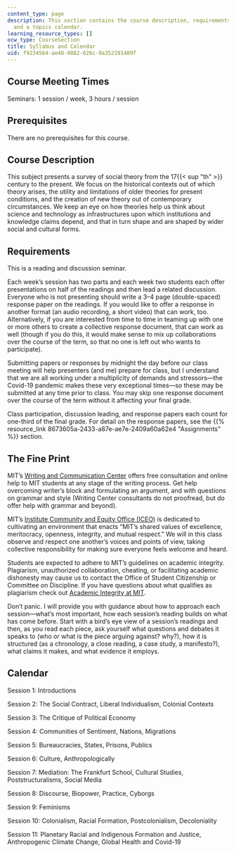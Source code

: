 ```yaml
---
content_type: page
description: This section contains the course description, requirements, grading policy,
  and a topics calendar.
learning_resource_types: []
ocw_type: CourseSection
title: Syllabus and Calendar
uid: f9234564-ae40-9882-026c-9a352191489f
---
```


Course Meeting Times 
---------------------

Seminars: 1 session / week, 3 hours / session

Prerequisites
-------------

There are no prerequisites for this course.

Course Description
------------------

This subject presents a survey of social theory from the 17{{< sup "th" >}} century to the present. We focus on the historical contexts out of which theory arises, the utility and limitations of older theories for present conditions, and the creation of new theory out of contemporary circumstances. We keep an eye on how theories help us think about science and technology as infrastructures upon which institutions and knowledge claims depend, and that in turn shape and are shaped by wider social and cultural forms.

Requirements
------------

This is a reading and discussion seminar.

Each week’s session has two parts and each week two students each offer presentations on half of the readings and then lead a related discussion. Everyone who is not presenting should write a 3–4 page (double-spaced) response paper on the readings. If you would like to offer a response in another format (an audio recording, a short video) that can work, too. Alternatively, if you are interested from time to time in teaming up with one or more others to create a collective response document, that can work as well (though if you do this, it would make sense to mix up collaborations over the course of the term, so that no one is left out who wants to participate).

Submitting papers or responses by midnight the day before our class meeting will help presenters (and me) prepare for class, but I understand that we are all working under a multiplicity of demands and stressors—the Covid-19 pandemic makes these very exceptional times—so these may be submitted at any time prior to class. You may skip one response document over the course of the term without it affecting your final grade.

Class participation, discussion leading, and response papers each count for one-third of the final grade. For detail on the response papers, see the {{% resource_link 8673605a-2433-a87e-ae7e-2409a60a62e4 "Assignments" %}} section.

The Fine Print
--------------

MIT’s [Writing and Communication Center](https://cmsw.mit.edu/writing-and-communication-center/) offers free consultation and online help to MIT students at any stage of the writing process. Get help overcoming writer’s block and formulating an argument, and with questions on grammar and style (Writing Center consultants do not proofread, but do offer help with grammar and beyond).

MIT’s [Institute Community and Equity Office (ICEO)](http://diversity.mit.edu/) is dedicated to cultivating an environment that enacts “MIT’s shared values of excellence, meritocracy, openness, integrity, and mutual respect.” We will in this class observe and respect one another’s voices and points of view, taking collective responsibility for making sure everyone feels welcome and heard.

Students are expected to adhere to MIT’s guidelines on academic integrity. Plagiarism, unauthorized collaboration, cheating, or facilitating academic dishonesty may cause us to contact the Office of Student Citizenship or Committee on Discipline. If you have questions about what qualifies as plagiarism check out [Academic Integrity at MIT](http://integrity.mit.edu/).

Don’t panic. I will provide you with guidance about how to approach each session—what’s most important, how each session’s reading builds on what has come before. Start with a bird’s eye view of a session’s readings and then, as you read each piece, ask yourself what questions and debates it speaks to (who or what is the piece arguing against? why?), how it is structured (as a chronology, a close reading, a case study, a manifesto?), what claims it makes, and what evidence it employs.

Calendar
--------

Session 1: Introductions

Session 2: The Social Contract, Liberal Individualism, Colonial Contexts

Session 3: The Critique of Political Economy

Session 4: Communities of Sentiment, Nations, Migrations

Session 5: Bureaucracies, States, Prisons, Publics

Session 6: Culture, Anthropologically

Session 7: Mediation: The Frankfurt School, Cultural Studies, Poststructuralisms, Social Media

Session 8: Discourse, Biopower, Practice, Cyborgs

Session 9: Feminisms

Session 10: Colonialism, Racial Formation, Postcolonialism, Decoloniality

Session 11: Planetary Racial and Indigenous Formation and Justice, Anthropogenic Climate Change, Global Health and Covid-19